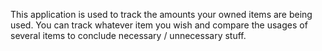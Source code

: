 This application is used to track the amounts your owned items are being used. You can track whatever item you wish and compare the usages of several items to conclude necessary / unnecessary stuff.

